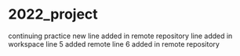 # 2022_project
continuing practice
new line added in remote repository
line added in workspace
line 5 added remote
line 6 added in remote repository

